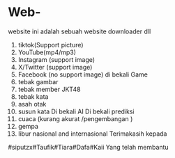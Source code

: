 # Web-
website ini adalah sebuah website downloader dll
1. tiktok(Support picture)
2. YouTube(mp4/mp3)
3. Instagram (support image)
4. X/Twitter (support image)
5. Facebook (no support image)
di bekali Game 
1. tebak gambar
2. tebak member JKT48
3. tebak kata
4. asah otak
5. susun kata
Di bekali AI
Di bekali prediksi
1. cuaca (kurang akurat /pengembangan )
2. gempa
3. libur nasional and internasional
Terimakasih kepada

#siputzx#Taufik#Tiara#Dafa#Kaii
Yang telah membantu 
